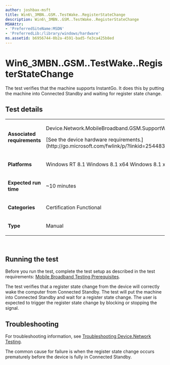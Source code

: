 ```yaml
---
author: joshbax-msft
title: Win6\_3MBN..GSM..TestWake..RegisterStateChange
description: Win6\_3MBN..GSM..TestWake..RegisterStateChange
MSHAttr:
- 'PreferredSiteName:MSDN'
- 'PreferredLib:/library/windows/hardware'
ms.assetid: b6956744-0b2a-4591-bad5-fe3ca425b8ed
---
```


# Win6\_3MBN..GSM..TestWake..RegisterStateChange


The test verifies that the machine supports InstantGo. It does this by putting the machine into Connected Standby and waiting for register state change.

## Test details


<table>
<colgroup>
<col width="50%" />
<col width="50%" />
</colgroup>
<tbody>
<tr class="odd">
<td><p><strong>Associated requirements</strong></p></td>
<td><p>Device.Network.MobileBroadband.GSM.SupportWakeOnMB</p>
<p>[See the device hardware requirements.](http://go.microsoft.com/fwlink/p/?linkid=254483)</p></td>
</tr>
<tr class="even">
<td><p><strong>Platforms</strong></p></td>
<td><p>Windows RT 8.1 Windows 8.1 x64 Windows 8.1 x86</p></td>
</tr>
<tr class="odd">
<td><p><strong>Expected run time</strong></p></td>
<td><p>~10 minutes</p></td>
</tr>
<tr class="even">
<td><p><strong>Categories</strong></p></td>
<td><p>Certification Functional</p></td>
</tr>
<tr class="odd">
<td><p><strong>Type</strong></p></td>
<td><p>Manual</p></td>
</tr>
</tbody>
</table>

 

## Running the test


Before you run the test, complete the test setup as described in the test requirements: [Mobile Broadband Testing Prerequisites](mobile-broadband-testing-prerequisites.md).

The test verifies that a register state change from the device will correctly wake the computer from Connected Standby. The test will put the machine into Connected Standby and wait for a register state change. The user is expected to trigger the register state change by blocking or stopping the signal.

## Troubleshooting


For troubleshooting information, see [Troubleshooting Device.Network Testing](troubleshooting-devicenetwork-testing.md).

The common cause for failure is when the register state change occurs prematurely before the device is fully in Connected Standby.

 

 






